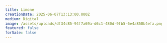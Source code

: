 ```yaml
---
title: Limone
creationDate: 2025-06-07T13:13:00.000Z
medium: Digital
image: /assets/uploads/df34s85-94f7a69a-d6c1-480d-9fb5-6e4a858b4efa.png
featured: false
forSale: false
---
```

